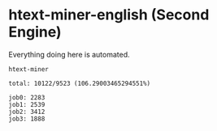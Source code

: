 # htext-miner-english (Second Engine)

Everything doing here is automated.

```
htext-miner

total: 10122/9523 (106.29003465294551%)

job0: 2283
job1: 2539
job2: 3412
job3: 1888
```